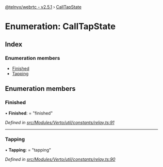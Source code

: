 [@telnyx/webrtc - v2.5.1](../README.md) › [CallTapState](calltapstate.md)

# Enumeration: CallTapState

## Index

### Enumeration members

* [Finished](calltapstate.md#finished)
* [Tapping](calltapstate.md#tapping)

## Enumeration members

###  Finished

• **Finished**: = "finished"

*Defined in [src/Modules/Verto/util/constants/relay.ts:91](https://github.com/team-telnyx/webrtc/blob/main/packages/js/src/Modules/Verto/util/constants/relay.ts#L91)*

___

###  Tapping

• **Tapping**: = "tapping"

*Defined in [src/Modules/Verto/util/constants/relay.ts:90](https://github.com/team-telnyx/webrtc/blob/main/packages/js/src/Modules/Verto/util/constants/relay.ts#L90)*
